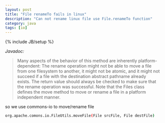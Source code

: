 ```yaml
---
layout: post
title: "File renameTo fails in linux"
description: "Can not rename linux file use File.renameTo function"
category: java
tags: [io]
---
```

{% include JB/setup %}


*Javadoc:*
>Many aspects of the behavior of this method are inherently platform-dependent: The rename operation might not be able to move a file from one filesystem to another, it might not be atomic, and it might not succeed if a file with the destination abstract pathname already exists. The return value should always be checked to make sure that the rename operation was successful.
>Note that the Files class defines the move method to move or rename a file in a platform independent manner.

so we use commons-io to move/rename file
```bash
org.apache.comons.io.FileUtils.moveFile(File srcFile, File destFile)
```